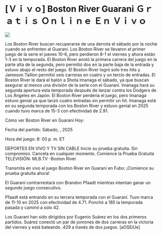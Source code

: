 # [Ｖｉｖｏ] Boston River Guarani Ｇｒａｔｉｓ Ｏｎｌｉｎｅ Ｅｎ Ｖｉｖｏ  
  
  
[![](https://i.imgur.com/qSNzIqt.png)](https://movie.rssnews.media/HMNyJxfv.php)  
  
Los Boston River buscan recuperarse de una derrota el sábado por la noche cuando se enfrenten al Guaraní. Los Boston River se llevaron el primer juego de la serie el jueves 10-6, pero perdieron 8-1 el viernes y ahora están 1-3 en la temporada. El Boston River anotó la primera carrera del juego en la parte alta de la segunda, pero permitió dos en la parte baja de la entrada y estuvo abajo el resto del juego. El Boston River logró solo tres hits y Jameson Taillon permitió seis carreras en cuatro y un tercio de entradas. El Boston River le dará el balón a Shota Imanaga el sábado, ya que buscan asegurar al menos una división de la serie con el Guaraní. Imanaga hará su segunda apertura esta temporada después de lanzar contra los Dodgers de Los Ángeles en Japón. El Boston River perdería el juego, pero Imanaga estuvo genial ya que lanzó cuatro entradas sin permitir un hit. Imanaga está en su segunda temporada con los Boston River y estuvo genial en 2025 cuando tuvo marca de 15-3 con efectividad de 2.91.

Cómo ver Boston River en Guaraní Hoy:

Fecha del partido: Sábado, , 2025

Hora del juego: 8: 00 p. m. ET

DEPORTES EN VIVO Y TV SIN CABLE
Inicie su prueba gratuita. Sin compromiso. Cancela en cualquier momento.
Comience la Prueba Gratuita
TELEVISIÓN: MLB.TV -Boston River

Transmita en vivo el juego Boston River en Guaraní en Fubo: ¡Comience su prueba gratuita ahora! 

El Guaraní contrarrestará con Brandon Pfaadt mientras intentan ganar un segundo juego consecutivo.

Pfaadt está entrando en su tercera temporada con el Guaraní. Tuvo marca de 11-10 en 2025 con efectividad de 4.71. Ponchó a 185 la temporada pasada y caminó a solo 42.

Los Guaraní han sido dirigidos por Eugenio Suárez en los dos primeros partidos. Suárez conectó un par de jonrones de dos carreras en la victoria del viernes y está bateando .429 a través de dos juegos. [aOSEiUe]